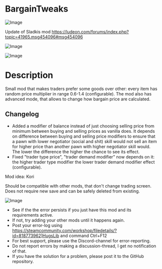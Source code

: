 # BargainTweaks

![Image](https://i.imgur.com/buuPQel.png)

Update of Sladkis mod
https://ludeon.com/forums/index.php?topic=41965.msg454096#msg454096

![Image](https://i.imgur.com/pufA0kM.png)

	
![Image](https://i.imgur.com/Z4GOv8H.png)

# Description

Small mod that makes traders prefer some goods over other: every item has random price multiplier in range 0.6-1.4 (configurable).
The mod also has advanced mode, that allows to change how bargain price are calculated.

## Changelog

- Added a modifier of balance instead of just choosing selling price from minimum between buying and selling prices as vanilla does. It depends on difference between buying and selling price modifiers to ensure that a pawn with lower negotiator (social and shit) skill would not sell an item for higher price than another pawn with higher negotiator skill would. The lower the difference the higher the chance to see its effect.
- Fixed "trader type price", "trader demand modifier" now depends on it: the higher trader type modifier the lower trader demand modifier effect (configurable).

Mod idea: Kori

Should be compatible with other mods, that don't change trading screen. Does not require new save and can be safely deleted from existing.

![Image](https://i.imgur.com/PwoNOj4.png)



-  See if the the error persists if you just have this mod and its requirements active.
-  If not, try adding your other mods until it happens again.
-  Post your error-log using https://steamcommunity.com/workshop/filedetails/?id=818773962]HugsLib and command Ctrl+F12
-  For best support, please use the Discord-channel for error-reporting.
-  Do not report errors by making a discussion-thread, I get no notification of that.
-  If you have the solution for a problem, please post it to the GitHub repository.




